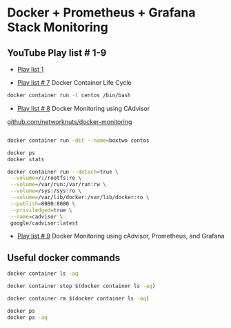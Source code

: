# Docker + Prometheus + Grafana Stack Monitoring

## YouTube Play list # 1-9

* [Play list 1](https://www.youtube.com/watch?v=iXJwywlNzxw&list=PLKqyiDdtB8i4ZSLCYSi-XTuEJLRKBquC4)

* [Play list # 7](https://www.youtube.com/watch?v=UChsgPLwNGY&list=PLKqyiDdtB8i4ZSLCYSi-XTuEJLRKBquC4&index=7)
Docker Container Life Cycle

```sh
docker container run -t centos /bin/bash
```

* [Play list # 8](https://www.youtube.com/watch?v=1PWr6az9sM0&list=PLKqyiDdtB8i4ZSLCYSi-XTuEJLRKBquC4&index=8)
Docker Monitoring using CAdvisor

[github.com/networknuts/docker-monitoring](https://github.com/networknuts/docker-monitoring)

```sh

docker container run -dit --name=boxtwo centos 

docker ps
docker stats

docker container run --detach=true \
 --volume=/:/rootfs:ro \
 --volume=/var/run:/var/run:rw \
 --volume=/sys:/sys:ro \
 --volume=/var/lib/docker:/var/lib/docker:ro \
 --publish=8080:8080 \
 --priviledged=true \
 --name=cadvisor \
 google/cadvisor:latest
```

* [Play list # 9](https://www.youtube.com/watch?v=Q_tmu5Wte9E&list=PLKqyiDdtB8i4ZSLCYSi-XTuEJLRKBquC4&index=9)
Docker Monitoring using cAdvisor, Prometheus, and Grafana

## Useful docker commands

```sh
docker container ls -aq

docker container stop $(docker container ls -aq)

docker container rm $(docker container ls -aq)

docker ps
docker ps -aq
```
